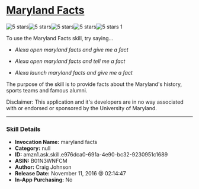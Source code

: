 # [Maryland Facts](http://alexa.amazon.com/#skills/amzn1.ask.skill.e976dca0-691a-4e90-bc32-9230951c1689)
![5 stars](../../images/ic_star_black_18dp_1x.png)![5 stars](../../images/ic_star_black_18dp_1x.png)![5 stars](../../images/ic_star_black_18dp_1x.png)![5 stars](../../images/ic_star_black_18dp_1x.png)![5 stars](../../images/ic_star_black_18dp_1x.png) 1

To use the Maryland Facts skill, try saying...

* *Alexa open maryland facts and give me a fact*

* *Alexa open maryland facts and tell me a fact*

* *Alexa launch maryland facts and give me a fact*

The purpose of the skill is to provide facts about the Maryland's history, sports teams and famous alumni.

Disclaimer: This application and it's developers are in no way associated with or endorsed or sponsored by the University of Maryland.

***

### Skill Details

* **Invocation Name:** maryland facts
* **Category:** null
* **ID:** amzn1.ask.skill.e976dca0-691a-4e90-bc32-9230951c1689
* **ASIN:** B01N3WNFCM
* **Author:** Craig Johnson
* **Release Date:** November 11, 2016 @ 02:14:47
* **In-App Purchasing:** No
